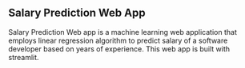 ## Salary Prediction Web App

Salary Prediction Web app is a machine learning web application that employs linear regression algorithm to predict salary of a software developer based on years of experience. This web app is built with streamlit.
